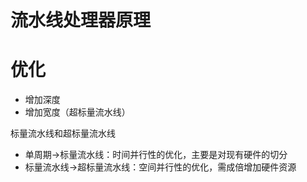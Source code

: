 # 流水线处理器原理
# 优化
- 增加深度
- 增加宽度（超标量流水线）

标量流水线和超标量流水线
- 单周期→标量流水线：时间并行性的优化，主要是对现有硬件的切分
- 标量流水线→超标量流水线：空间并行性的优化，需成倍增加硬件资源
# 
<!--stackedit_data:
eyJoaXN0b3J5IjpbMTMxMDM1NjgyMSwxMzU4NjEyOTI0LDczMD
k5ODExNl19
-->